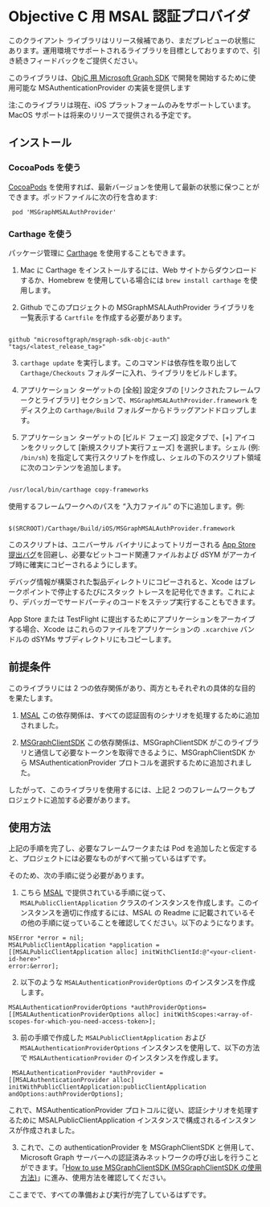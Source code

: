 # Objective C 用 MSAL 認証プロバイダ
このクライアント ライブラリはリリース候補であり、まだプレビューの状態にあります。運用環境でサポートされるライブラリを目標としておりますので、引き続きフィードバックをご提供ください。

このライブラリは、[ObjC 用 Microsoft Graph SDK](https://github.com/microsoftgraph/msgraph-sdk-objc) で開発を開始するために使用可能な MSAuthenticationProvider の実装を提供します

注:このライブラリは現在、iOS プラットフォームのみをサポートしています。MacOS サポートは将来のリリースで提供される予定です。

## インストール

### CocoaPods を使う

[CocoaPods](https://cocoapods.org/) を使用すれば、最新バージョンを使用して最新の状態に保つことができます。ポッドファイルに次の行を含めます:
  ``` 
   pod 'MSGraphMSALAuthProvider'
  ```


### Carthage を使う


パッケージ管理に [Carthage](https://github.com/Carthage/Carthage) を使用することもできます。



1. Mac に Carthage をインストールするには、Web サイトからダウンロードするか、Homebrew を使用している場合には `brew install carthage` を使用します。

2. Github でこのプロジェクトの MSGraphMSALAuthProvider ライブラリを一覧表示する `Cartfile` を作成する必要があります。



```

github "microsoftgraph/msgraph-sdk-objc-auth" "tags/<latest_release_tag>"

```



3. `carthage update` を実行します。このコマンドは依存性を取り出して `Carthage/Checkouts` フォルダーに入れ、ライブラリをビルドします。

4. アプリケーション ターゲットの \[全般] 設定タブの \[リンクされたフレームワークとライブラリ] セクションで、`MSGraphMSALAuthProvider.framework` をディスク上の `Carthage/Build` フォルダーからドラッグアンドドロップします。

5. アプリケーション ターゲットの \[ビルド フェーズ] 設定タブで、\[+] アイコンをクリックして \[新規スクリプト実行フェーズ] を選択します。シェル (例: `/bin/sh`) を指定して実行スクリプトを作成し、シェルの下のスクリプト領域に次のコンテンツを追加します。



```sh

/usr/local/bin/carthage copy-frameworks

```



使用するフレームワークへのパスを “入力ファイル” の下に追加します。例:



```

$(SRCROOT)/Carthage/Build/iOS/MSGraphMSALAuthProvider.framework

```

このスクリプトは、ユニバーサル バイナリによってトリガーされる [App Store 提出バグ](http://www.openradar.me/radar?id=6409498411401216)を回避し、必要なビットコード関連ファイルおよび dSYM がアーカイブ時に確実にコピーされるようにします。



デバッグ情報が構築された製品ディレクトリにコピーされると、Xcode はブレークポイントで停止するたびにスタック トレースを記号化できます。これにより、デバッガーでサードパーティのコードをステップ実行することもできます。



App Store または TestFlight に提出するためにアプリケーションをアーカイブする場合、Xcode はこれらのファイルをアプリケーションの `.xcarchive` バンドルの dSYMs サブディレクトリにもコピーします。

## 前提条件

このライブラリには 2 つの依存関係があり、両方ともそれぞれの具体的な目的を果たします。

1. [MSAL](https://github.com/AzureAD/microsoft-authentication-library-for-objc) この依存関係は、すべての認証固有のシナリオを処理するために追加されました。
    
2. [MSGraphClientSDK](https://github.com/microsoftgraph/msgraph-sdk-objc) この依存関係は、MSGraphClientSDK がこのライブラリと通信して必要なトークンを取得できるように、MSGraphClientSDK から MSAuthenticationProvider プロトコルを選択するために追加されました。
        
したがって、このライブラリを使用するには、上記 2 つのフレームワークもプロジェクトに追加する必要があります。

## 使用方法

上記の手順を完了し、必要なフレームワークまたは Pod を追加したと仮定すると、プロジェクトには必要なものがすべて揃っているはずです。

そのため、次の手順に従う必要があります。

1. こちら [MSAL](https://github.com/AzureAD/microsoft-authentication-library-for-objc) で提供されている手順に従って、`MSALPublicClientApplication` クラスのインスタンスを作成します。このインスタンスを適切に作成するには、MSAL の Readme に記載されているその他の手順に従っていることを確認してください。以下のようになります。
```
NSError *error = nil;
MSALPublicClientApplication *application =
[[MSALPublicClientApplication alloc] initWithClientId:@"<your-client-id-here>"
error:&error];
```
2. 以下のような `MSALAuthenticationProviderOptions` のインスタンスを作成します。
```
MSALAuthenticationProviderOptions *authProviderOptions= [[MSALAuthenticationProviderOptions alloc] initWithScopes:<array-of-scopes-for-which-you-need-access-token>];
``` 

3. 前の手順で作成した `MSALPublicClientApplication` および `MSALAuthenticationProviderOptions` インスタンスを使用して、以下の方法で `MSALAuthenticationProvider` のインスタンスを作成します。
```
 MSALAuthenticationProvider *authProvider = [[MSALAuthenticationProvider alloc] initWithPublicClientApplication:publicClientApplication andOptions:authProviderOptions];
```
これで、MSAuthenticationProvider プロトコルに従い、認証シナリオを処理するために MSALPublicClientApplication インスタンスで構成されるインスタンスが作成されました。
 
 3. これで、この authenticationProvider を MSGraphClientSDK と併用して、Microsoft Graph サーバーへの認証済みネットワークの呼び出しを行うことができます。「[How to use MSGraphClientSDK (MSGraphClientSDK の使用方法)](https://github.com/microsoftgraph/msgraph-sdk-objc#how-to-use-sdk)」に進み、使用方法を確認してください。
 
ここまでで、すべての準備および実行が完了しているはずです。 
